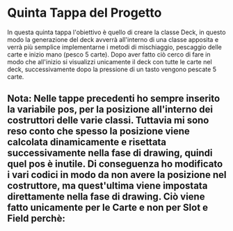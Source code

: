 # Quinta Tappa del Progetto

In questa quinta tappa l'obiettivo è quello di creare la classe Deck, in questo modo la generazione del deck avverrà all'interno di una classe apposita e verrà più semplice implementarne i metodi di mischiaggio, pescaggio delle carte e inizio mano (pesco 5 carte).
Dopo aver fatto ciò cerco di fare in modo che all'inizio si visualizzi unicamente il deck con tutte le carte nel deck, successivamente dopo la pressione di un tasto vengono pescate 5 carte.  

**Nota**: Nelle tappe precedenti ho sempre inserito la variabile pos, per la posizione all'interno dei costruttori delle varie classi. Tuttavia mi sono reso conto che spesso la posizione viene calcolata dinamicamente e risettata successivamente nella fase di drawing, quindi quel pos è inutile. Di conseguenza ho modificato i vari codici in modo da non avere la posizione nel costruttore, ma quest'ultima viene impostata direttamente nella fase di drawing. Ciò viene fatto unicamente per le Carte e non per Slot e Field perchè:
- 